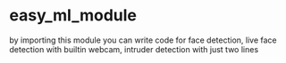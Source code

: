 # easy_ml_module
by importing this module you can write code for face detection, live face detection with builtin webcam, intruder detection with just two lines

